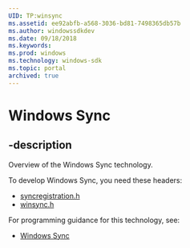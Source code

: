 ```yaml
---
UID: TP:winsync
ms.assetid: ee92abfb-a568-3036-bd81-7498365db57b
ms.author: windowssdkdev
ms.date: 09/18/2018
ms.keywords: 
ms.prod: windows
ms.technology: windows-sdk
ms.topic: portal
archived: true
---
```


# Windows Sync

## -description

Overview of the Windows Sync technology.

To develop Windows Sync, you need these headers:

 * [syncregistration.h](../syncregistration/index.md)
 * [winsync.h](../winsync/index.md)

For programming guidance for this technology, see:
* [Windows Sync](/previous-versions/windows/desktop/winsync)

